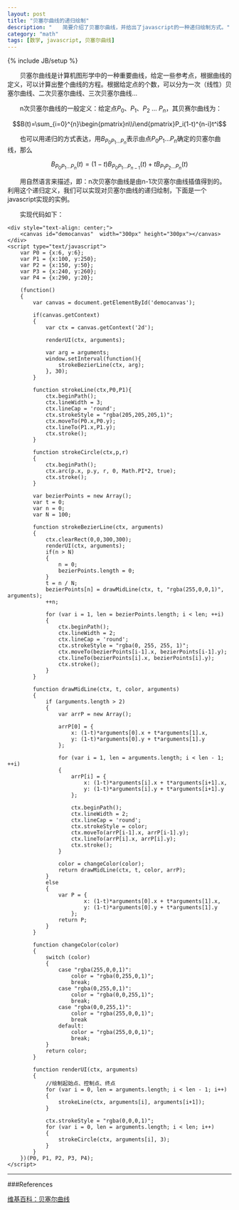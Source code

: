 ```yaml
---
layout: post
title: "贝塞尔曲线的递归绘制"
description: "　　简要介绍了贝塞尔曲线，并给出了javascript的一种递归绘制方式。"
category: "math"
tags: [数学, javascript, 贝塞尔曲线]
---
```

{% include JB/setup %}

　　贝塞尔曲线是计算机图形学中的一种重要曲线，给定一些参考点，根据曲线的定义，可以计算出整个曲线的方程。根据给定点的个数，可以分为一次（线性）贝塞尔曲线、二次贝塞尔曲线、三次贝塞尔曲线...

　　n次贝塞尔曲线的一般定义：给定点$P_0$、$P_1$、$P_2$ ... $P_n$，其贝赛尔曲线为：

$$B(t)=\sum_{i=0}^{n}\begin{pmatrix}n\\i\end{pmatrix}P_i(1-t)^{n-i}t^i$$

　　也可以用递归的方式表达，用$B_{P_0 P_1 \dots P_n}$表示由点$P_0 P_1 \dots P_n$确定的贝塞尔曲线，那么

$$B_{P_0 P_1 \dots P_n}(t)=(1-t)B_{P_0 P_1 \dots P_{n-1}}(t)+tB_{P_1 P_2 \dots P_n}(t)$$

　　用自然语言来描述，即：n次贝塞尔曲线是由n-1次贝塞尔曲线插值得到的。利用这个递归定义，我们可以实现对贝塞尔曲线的递归绘制，下面是一个javascript实现的实例。

<div style="text-align: center;">
    <canvas id="democanvas"  width="300px" height="300px"></canvas>
</div>
<script type="text/javascript">
    var P0 = {x:6, y:6};
    var P1 = {x:100, y:250};
    var P2 = {x:150, y:50};
    var P3 = {x:240, y:260};
    var P4 = {x:290, y:20};

    (function()
    {
        var canvas = document.getElementById('democanvas');

        if(canvas.getContext)
        {  
            var ctx = canvas.getContext('2d');  

            renderUI(ctx, arguments);

            var arg = arguments;
            window.setInterval(function(){
                strokeBezierLine(ctx, arg);
            }, 30);
        } 

        function strokeLine(ctx,P0,P1){
            ctx.beginPath(); 
            ctx.lineWidth = 3;
            ctx.lineCap = 'round';
            ctx.strokeStyle = "rgba(205,205,205,1)";
            ctx.moveTo(P0.x,P0.y);
            ctx.lineTo(P1.x,P1.y);
            ctx.stroke();
        }

        function strokeCircle(ctx,p,r)
        {
            ctx.beginPath();
            ctx.arc(p.x, p.y, r, 0, Math.PI*2, true); 
            ctx.stroke();
        }

        var bezierPoints = new Array();
        var t = 0;
        var n = 0;
        var N = 100;

        function strokeBezierLine(ctx, arguments)
        {
            ctx.clearRect(0,0,300,300);
            renderUI(ctx, arguments);
            if(n > N)
            {
                n = 0;
                bezierPoints.length = 0;
            }
            t = n / N;
            bezierPoints[n] = drawMidLine(ctx, t, "rgba(255,0,0,1)", arguments);
            ++n;

            for (var i = 1, len = bezierPoints.length; i < len; ++i)
            {
                ctx.beginPath(); 
                ctx.lineWidth = 2;
                ctx.lineCap = 'round';
                ctx.strokeStyle = "rgba(0, 255, 255, 1)";
                ctx.moveTo(bezierPoints[i-1].x, bezierPoints[i-1].y);
                ctx.lineTo(bezierPoints[i].x, bezierPoints[i].y);
                ctx.stroke();
            }
        }

        function drawMidLine(ctx, t, color, arguments)
        {
            if (arguments.length > 2)
            {
                var arrP = new Array();

                arrP[0] = {
                    x: (1-t)*arguments[0].x + t*arguments[1].x, 
                    y: (1-t)*arguments[0].y + t*arguments[1].y
                };

                for (var i = 1, len = arguments.length; i < len - 1; ++i)
                {
                    arrP[i] = {
                        x: (1-t)*arguments[i].x + t*arguments[i+1].x, 
                        y: (1-t)*arguments[i].y + t*arguments[i+1].y
                    };

                    ctx.beginPath(); 
                    ctx.lineWidth = 2;
                    ctx.lineCap = 'round';
                    ctx.strokeStyle = color;
                    ctx.moveTo(arrP[i-1].x, arrP[i-1].y);
                    ctx.lineTo(arrP[i].x, arrP[i].y);
                    ctx.stroke();
                }

                color = changeColor(color);
                return drawMidLine(ctx, t, color, arrP);
            }
            else
            {
                var P = {
                        x: (1-t)*arguments[0].x + t*arguments[1].x, 
                        y: (1-t)*arguments[0].y + t*arguments[1].y
                    };
                return P;
            }
        }

        function changeColor(color)
        {
            switch (color)
            {
                case "rgba(255,0,0,1)":
                    color = "rgba(0,255,0,1)";
                    break;
                case "rgba(0,255,0,1)":
                    color = "rgba(0,0,255,1)";
                    break;
                case "rgba(0,0,255,1)":
                    color = "rgba(255,0,0,1)";
                    break
                default:
                    color = "rgba(255,0,0,1)";
                    break;
            }
            return color;
        }

        function renderUI(ctx, arguments)
        {
            //绘制起始点、控制点、终点
            for (var i = 0, len = arguments.length; i < len - 1; i++)
            {
                strokeLine(ctx, arguments[i], arguments[i+1]);
            }

            ctx.strokeStyle = "rgba(0,0,0,1)";
            for (var i = 0, len = arguments.length; i < len; i++)
            {
                strokeCircle(ctx, arguments[i], 3);
            }
        }
    })(P0, P1, P2, P3, P4);
</script>

　　实现代码如下：

    <div style="text-align: center;">
        <canvas id="democanvas"  width="300px" height="300px"></canvas>
    </div>
    <script type="text/javascript">
        var P0 = {x:6, y:6};
        var P1 = {x:100, y:250};
        var P2 = {x:150, y:50};
        var P3 = {x:240, y:260};
        var P4 = {x:290, y:20};

        (function()
        {
            var canvas = document.getElementById('democanvas');

            if(canvas.getContext)
            {  
                var ctx = canvas.getContext('2d');  

                renderUI(ctx, arguments);

                var arg = arguments;
                window.setInterval(function(){
                    strokeBezierLine(ctx, arg);
                }, 30);
            } 

            function strokeLine(ctx,P0,P1){
                ctx.beginPath(); 
                ctx.lineWidth = 3;
                ctx.lineCap = 'round';
                ctx.strokeStyle = "rgba(205,205,205,1)";
                ctx.moveTo(P0.x,P0.y);
                ctx.lineTo(P1.x,P1.y);
                ctx.stroke();
            }

            function strokeCircle(ctx,p,r)
            {
                ctx.beginPath();
                ctx.arc(p.x, p.y, r, 0, Math.PI*2, true); 
                ctx.stroke();
            }

            var bezierPoints = new Array();
            var t = 0;
            var n = 0;
            var N = 100;

            function strokeBezierLine(ctx, arguments)
            {
                ctx.clearRect(0,0,300,300);
                renderUI(ctx, arguments);
                if(n > N)
                {
                    n = 0;
                    bezierPoints.length = 0;
                }
                t = n / N;
                bezierPoints[n] = drawMidLine(ctx, t, "rgba(255,0,0,1)", arguments);
                ++n;

                for (var i = 1, len = bezierPoints.length; i < len; ++i)
                {
                    ctx.beginPath(); 
                    ctx.lineWidth = 2;
                    ctx.lineCap = 'round';
                    ctx.strokeStyle = "rgba(0, 255, 255, 1)";
                    ctx.moveTo(bezierPoints[i-1].x, bezierPoints[i-1].y);
                    ctx.lineTo(bezierPoints[i].x, bezierPoints[i].y);
                    ctx.stroke();
                }
            }

            function drawMidLine(ctx, t, color, arguments)
            {
                if (arguments.length > 2)
                {
                    var arrP = new Array();

                    arrP[0] = {
                        x: (1-t)*arguments[0].x + t*arguments[1].x, 
                        y: (1-t)*arguments[0].y + t*arguments[1].y
                    };

                    for (var i = 1, len = arguments.length; i < len - 1; ++i)
                    {
                        arrP[i] = {
                            x: (1-t)*arguments[i].x + t*arguments[i+1].x, 
                            y: (1-t)*arguments[i].y + t*arguments[i+1].y
                        };

                        ctx.beginPath(); 
                        ctx.lineWidth = 2;
                        ctx.lineCap = 'round';
                        ctx.strokeStyle = color;
                        ctx.moveTo(arrP[i-1].x, arrP[i-1].y);
                        ctx.lineTo(arrP[i].x, arrP[i].y);
                        ctx.stroke();
                    }

                    color = changeColor(color);
                    return drawMidLine(ctx, t, color, arrP);
                }
                else
                {
                    var P = {
                            x: (1-t)*arguments[0].x + t*arguments[1].x, 
                            y: (1-t)*arguments[0].y + t*arguments[1].y
                        };
                    return P;
                }
            }

            function changeColor(color)
            {
                switch (color)
                {
                    case "rgba(255,0,0,1)":
                        color = "rgba(0,255,0,1)";
                        break;
                    case "rgba(0,255,0,1)":
                        color = "rgba(0,0,255,1)";
                        break;
                    case "rgba(0,0,255,1)":
                        color = "rgba(255,0,0,1)";
                        break
                    default:
                        color = "rgba(255,0,0,1)";
                        break;
                }
                return color;
            }

            function renderUI(ctx, arguments)
            {
                //绘制起始点、控制点、终点
                for (var i = 0, len = arguments.length; i < len - 1; i++)
                {
                    strokeLine(ctx, arguments[i], arguments[i+1]);
                }

                ctx.strokeStyle = "rgba(0,0,0,1)";
                for (var i = 0, len = arguments.length; i < len; i++)
                {
                    strokeCircle(ctx, arguments[i], 3);
                }
            }
        })(P0, P1, P2, P3, P4);
    </script>

-----------------------------------------------------------------

###References

[维基百科：贝塞尔曲线](http://en.wikipedia.org/wiki/B%C3%A9zier_curve)  
